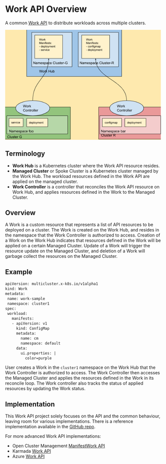 # Work API Overview

A common [Work API](https://github.com/kubernetes-sigs/work-api) to distribute workloads across multiple clusters.

![Alt](../images/work-api.png "Work API")

## Terminology

- **Work Hub** is a Kubernetes cluster where the Work API resource resides.
- **Managed Cluster** or Spoke Cluster is a Kubernetes cluster managed by the Work Hub. 
The workload resources defined in the Work API are applied on the managed cluster. 
- **Work Controller** is a controller that reconciles the Work API resource on Work Hub, 
and applies resources defined in the Work to the Managed Cluster.


## Overview

A Work is a custom resource that represents a list of API resources to be deployed on a cluster.
The Work is created on the Work Hub, and resides in the namespace that the Work Controller is authorized to access.
Creation of a Work on the Work Hub indicates that resources defined in the Work will be applied on a certain Managed Cluster.
Update of a Work will trigger the resource update on the Managed Cluster, and deletion of a Work will garbage collect the resources on the Managed Cluster.

## Example

```
apiVersion: multicluster.x-k8s.io/v1alpha1
kind: Work
metadata:
 name: work-sample
 namespace: cluster1
spec:
 workload:
   manifests:
   - apiVersion: v1
     kind: ConfigMap
     metadata:
       name: cm
       namespace: default
     data:
       ui.properties: |
         color=purple
```

User creates a Work in the `cluster1` namespace on the Work Hub that the Work Controller is authorized to access. 
The Work Controller then accesses the Managed Cluster and applies the resources defined in the Work in its reconcile loop.
The Work controller also tracks the status of applied resources by updating the Work status.

## Implementation

This Work API project solely focuses on the API and the common behaviour, leaving room for various implementations.
There is a reference implementation available in the [GitHub repo](https://github.com/kubernetes-sigs/work-api).

For more advanced Work API implementations:

- Open Cluster Management [ManifestWork API](https://open-cluster-management.io/concepts/manifestwork/)
- Karmada [Work API](https://github.com/karmada-io/api/tree/main/work/)
- Azure [Work API](https://github.com/Azure/k8s-work-api)
